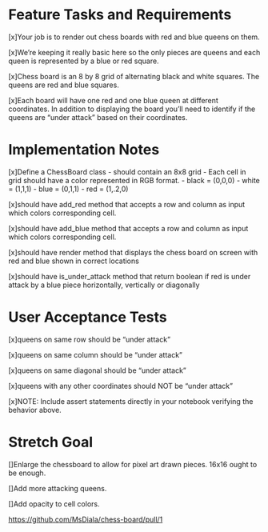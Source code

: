# Feature Tasks and Requirements

[x]Your job is to render out chess boards with red and blue queens on them.

[x]We’re keeping it really basic here so the only pieces are queens and each queen is represented by a blue or red square.

[x]Chess board is an 8 by 8 grid of alternating black and white squares. The queens are red and blue squares.

[x]Each board will have one red and one blue queen at different coordinates. In addition to displaying the board you’ll need to identify if the queens are “under attack” based on their coordinates.

# Implementation Notes

[x]Define a ChessBoard class - should contain an 8x8 grid - Each cell in grid should have a color represented in RGB format. - black = (0,0,0) - white = (1,1,1) - blue = (0,1,1) - red = (1,.2,0)


[x]should have add_red method that accepts a row and column as input which colors corresponding cell.

[x]should have add_blue method that accepts a row and column as input which colors corresponding cell.

[x]should have render method that displays the chess board on screen with red and blue shown in correct locations

[x]should have is_under_attack method that return boolean if red is under attack by a blue piece horizontally, vertically or diagonally

# User Acceptance Tests
[x]queens on same row should be “under attack”

[x]queens on same column should be “under attack”

[x]queens on same diagonal should be “under attack”

[x]queens with any other coordinates should NOT be “under attack”

[x]NOTE: Include assert statements directly in your notebook verifying the behavior above.

# Stretch Goal
[]Enlarge the chessboard to allow for pixel art drawn pieces. 16x16 ought to be enough.

[]Add more attacking queens.

[]Add opacity to cell colors.

https://github.com/MsDiala/chess-board/pull/1
